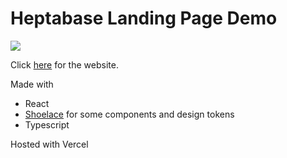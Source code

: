# Heptabase Landing Page Demo
![](https://user-images.githubusercontent.com/57322506/168492099-2f67152c-d08f-4f46-a8fb-b1e5ccc086ae.png)

Click [here](heptabase.vercel.app) for the website. 

Made with
- React
- [Shoelace](https://shoelace.style/) for some components and design tokens
- Typescript



Hosted with Vercel
